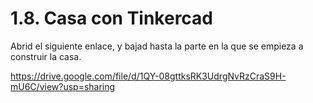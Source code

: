 # 1.8. Casa con Tinkercad

Abrid el siguiente enlace, y bajad hasta la parte en la que se empieza a construir la casa.

https://drive.google.com/file/d/1QY-08gttksRK3UdrgNvRzCraS9H-mU6C/view?usp=sharing